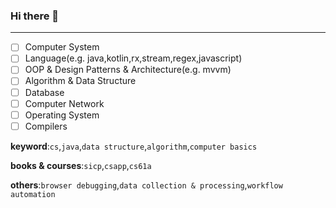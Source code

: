 ### Hi there 👋
---

- [ ] Computer System
- [ ] Language(e.g. java,kotlin,rx,stream,regex,javascript)
- [ ] OOP & Design Patterns & Architecture(e.g. mvvm)
- [ ] Algorithm & Data Structure
- [ ] Database
- [ ] Computer Network
- [ ] Operating System
- [ ] Compilers

**keyword**:`cs`,`java`,`data structure`,`algorithm`,`computer basics`

**books & courses**:`sicp`,`csapp`,`cs61a`

**others**:`browser debugging`,`data collection & processing`,`workflow automation`
